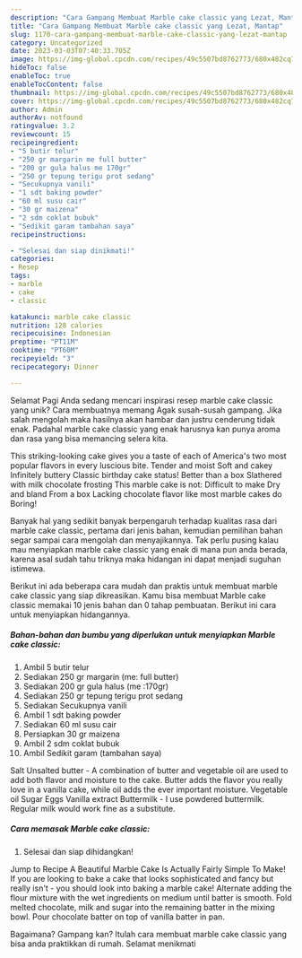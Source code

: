 ```yaml
---
description: "Cara Gampang Membuat Marble cake classic yang Lezat, Mantap"
title: "Cara Gampang Membuat Marble cake classic yang Lezat, Mantap"
slug: 1170-cara-gampang-membuat-marble-cake-classic-yang-lezat-mantap
category: Uncategorized
date: 2023-03-03T07:40:33.705Z
image: https://img-global.cpcdn.com/recipes/49c5507bd8762773/680x482cq70/marble-cake-classic-foto-resep-utama.jpg
hideToc: false
enableToc: true
enableTocContent: false
thumbnail: https://img-global.cpcdn.com/recipes/49c5507bd8762773/680x482cq70/marble-cake-classic-foto-resep-utama.jpg
cover: https://img-global.cpcdn.com/recipes/49c5507bd8762773/680x482cq70/marble-cake-classic-foto-resep-utama.jpg
author: Admin
authorAv: notfound
ratingvalue: 3.2
reviewcount: 15
recipeingredient:
- "5 butir telur"
- "250 gr margarin me full butter"
- "200 gr gula halus me 170gr"
- "250 gr tepung terigu prot sedang"
- "Secukupnya vanili"
- "1 sdt baking powder"
- "60 ml susu cair"
- "30 gr maizena"
- "2 sdm coklat bubuk"
- "Sedikit garam tambahan saya"
recipeinstructions:

- "Selesai dan siap dinikmati!"
categories:
- Resep
tags:
- marble
- cake
- classic

katakunci: marble cake classic 
nutrition: 128 calories
recipecuisine: Indonesian
preptime: "PT11M"
cooktime: "PT60M"
recipeyield: "3"
recipecategory: Dinner

---
```



Selamat Pagi Anda sedang mencari inspirasi resep marble cake classic yang unik? Cara membuatnya memang Agak susah-susah gampang. Jika salah mengolah maka hasilnya akan hambar dan justru cenderung tidak enak. Padahal marble cake classic yang enak harusnya kan punya aroma dan rasa yang bisa memancing selera kita.


This striking-looking cake gives you a taste of each of America&#39;s two most popular flavors in every luscious bite. Tender and moist Soft and cakey Infinitely buttery Classic birthday cake status! Better than a box Slathered with milk chocolate frosting This marble cake is not: Difficult to make Dry and bland From a box Lacking chocolate flavor like most marble cakes do Boring!

Banyak hal yang sedikit banyak berpengaruh terhadap kualitas rasa dari marble cake classic, pertama dari jenis bahan, kemudian pemilihan bahan segar sampai cara mengolah dan menyajikannya. Tak perlu pusing kalau mau menyiapkan marble cake classic yang enak di mana pun anda berada, karena asal sudah tahu triknya maka hidangan ini dapat menjadi suguhan istimewa.


Berikut ini ada beberapa cara mudah dan praktis untuk membuat marble cake classic yang siap dikreasikan. Kamu bisa membuat Marble cake classic memakai 10 jenis bahan dan 0 tahap pembuatan. Berikut ini cara untuk menyiapkan hidangannya.

<!--inarticleads1-->

##### Bahan-bahan dan bumbu yang diperlukan untuk menyiapkan Marble cake classic:

1. Ambil 5 butir telur
1. Sediakan 250 gr margarin (me: full butter)
1. Sediakan 200 gr gula halus (me :170gr)
1. Sediakan 250 gr tepung terigu prot sedang
1. Sediakan Secukupnya vanili
1. Ambil 1 sdt baking powder
1. Sediakan 60 ml susu cair
1. Persiapkan 30 gr maizena
1. Ambil 2 sdm coklat bubuk
1. Ambil Sedikit garam (tambahan saya)


Salt Unsalted butter - A combination of butter and vegetable oil are used to add both flavor and moisture to the cake. Butter adds the flavor you really love in a vanilla cake, while oil adds the ever important moisture. Vegetable oil Sugar Eggs Vanilla extract Buttermilk - I use powdered buttermilk. Regular milk would work fine as a substitute. 

<!--inarticleads2-->

##### Cara memasak Marble cake classic:


1. Selesai dan siap dihidangkan!

Jump to Recipe A Beautiful Marble Cake Is Actually Fairly Simple To Make! If you are looking to bake a cake that looks sophisticated and fancy but really isn&#39;t - you should look into baking a marble cake! Alternate adding the flour mixture with the wet ingredients on medium until batter is smooth. Fold melted chocolate, milk and sugar into the remaining batter in the mixing bowl. Pour chocolate batter on top of vanilla batter in pan. 

Bagaimana? Gampang kan? Itulah cara membuat marble cake classic yang bisa anda praktikkan di rumah. Selamat menikmati
